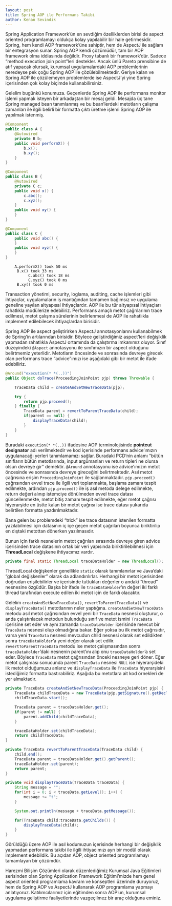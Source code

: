 ```yaml
---
layout: post
title: Spring AOP ile Performans Takibi
author: Kenan Sevindik
---
```


Spring Application Framework’ün en sevdiğim özelliklerden birisi de aspect oriented programlamayı oldukça kolay yapılabilir 
bir hale getirmesidir. Spring, hem kendi AOP framework’üne sahiptir, hem de AspectJ ile sağlam bir entegrasyon sunar. 
Spring AOP kendi çözümüdür, tam bir AOP framework olma iddiasında değildir. Proxy tabanlı bir framework’dür. Sadece 
“method execution join point”leri destekler. Ancak ünlü Pareto prensibine de atıf yapacak olursak, kurumsal uygulamalardaki 
AOP problemlerinin neredeyse pek çoğu Spring AOP ile çözülebilmektedir. Geriye kalan ve Spring AOP ile çözülemeyen problemlerde 
ise AspectJ’yi yine Spring içerisinden çok kolay biçimde kullanabilirsiniz.

Gelelim bugünkü konumuza. Geçenlerde Spring AOP ile performans monitor işlemi yapmak isteyen bir arkadaştan bir mesaj geldi. 
Mesajda üç tane Spring managed bean tanımlanmış ve bu bean’lerdeki metotların çalışma zamanları ile ilgili belirli bir 
formatta çıktı üretme işlemi Spring AOP ile yapılmak istenmiş.

```java
@Component
public class A {
	@Autowired
	private B b;
	public void performX() {
		b.x();
		b.xy();
	}
}

@Component
public class B {
	@Autowired
	private C c;
	public void x() {
		c.abc();
		c.xyz();
	}
	public void xy() {
	}
}

@Component
public class C {
	public void abc() {
	}
	public void xyz() {
	}
}
```

```console
    A.performX() took 50 ms
     B.x() took 33 ms
          C.abc() took 18 ms
          C.xyz() took 0 ms
     B.xy() took 0 ms
```

Transaction yönetimi, security, loglama, auditing, cache işlemleri gibi ihtiyaçlar, uygulamaların iş mantığından tamamen 
bağımsız ve uygulama geneline yayılan altyapısal ihtiyaçlardır. AOP ile bu tür altyapısal ihtiyaçları rahatlıkla modülerize 
edebiliriz. Performans amaçlı metot çağrılarının trace edilmesi, metot çalışma sürelerinin belirlenmesi de AOP ile 
rahatlıkla implement edilebilecek ihtiyaçlardan birisidir.

Spring AOP ile aspect geliştirirken AspectJ annotasyonlarını kullanabilmek de Spring’in artılarından birisidir. Böylece 
geliştirdiğimiz aspect’leri değişiklik yapmadan rahatlıkla AspectJ ortamında da çalıştırma imkanımız oluyor. Sınıf 
düzeyindeki `@Aspect` annotasyonu ile sınıfımızın bir aspect olduğunu belirtmemiz yeterlidir. Metotların öncesinde ve 
sonrasında devreye girecek olan performans trace “advice”ımızı ise aşağıdaki gibi bir metot ile ifade edebiliriz.

```java
@Around("execution(* *(..))")
public Object doTrace(ProceedingJoinPoint pjp) throws Throwable {

	TraceData child = createAndSetNewTraceData(pjp);

	try {
		return pjp.proceed();
	} finally {
		TraceData parent = revertToParentTraceData(child);
		if(parent == null) {
			displayTraceData(child);
		}
	}
}
```

Buradaki `execution(* *(..))` ifadesine AOP terminolojisinde **pointcut designator** adı verilmektedir ve kod içerisinde 
performans advice’ımızın uygulanacağı yerleri tanımlamamızı sağlar. Buradaki PCD’nin anlamı “bütün sınıfların bütün 
metotlarında, input argümanları ve return tipleri ne olursa olsun devreye gir” demektir. `@Around` annotasyonu ise 
advice’ımızın metot öncesinde ve sonrasında devreye gireceğini belirtmektedir. Asıl metot çağrısına erişim `ProceedingJoinPoint` 
ile sağlanmaktadır. `pjp.proceed()` çağrısından evvel trace ile ilgili veri toplanmakta, başlama zamanı tespit edilmekte, 
ardından `pjp.proceed()` ile iş asıl metoda delege edilmekte, return değeri alınıp istemciye dönülmeden evvel trace datası 
güncellenmekte, metot bitiş zamanı tespit edilmekte, eğer metot çağrısı hiyerarşide en üstte kalan bir metot çağrısı ise 
trace datası yukarıda belirtilen formatta yazdırılmaktadır.

Bana gelen bu problemdeki “trick” ise trace datasının istenilen formatta yazılabilmesi için datasının iç içe geçen metot 
çağrıları boyunca biriktirilip en dıştaki metottan dönerken yazılmasıdır.

Bunun için farklı nesnelerin metot çağrıları sırasında devreye giren advice içerisinden trace datasının ortak bir veri 
yapısında biriktirilebilmesi için **ThreadLocal** değişkene ihtiyacımız vardır.

```java
private final static ThreadLocal traceDataHolder = new ThreadLocal();
```

ThreadLocal değişkenler genellikle `static` olarak tanımlanırlar ve Java’daki “global değişkenler” olarak da adlandırılırlar. 
Herhangi bir metot içerisinden doğrudan erişilebilirler ve içerisinde tuttukları değerler o andaki “thread” nesnesine 
özgüdür. Başka bir ifade ile `traceDataHolder`’ın değeri iki farklı thread tarafından execute edilen iki metot için de 
farklı olacaktır.

Gelelim `createAndSetNewTraceData()`, `revertToParentTraceData()` ve `displayTraceData()` metotlarının neler yaptığına. 
`createAndSetNewTraceData` metodu asıl metot çağrısından evvel yeni bir `TraceData` nesnesi oluşturur, o anda çalıştırılacak 
metodun bulunduğu sınıf ve metot ismini `TraceData` içerisine set eder ve aynı zamanda `traceDataHolder` içerisinde mevcut 
bir `TraceData` nesnesi olup olmadığına bakar. Eğer yoksa bu ilk metot çağrısıdır, varsa yeni `TraceData` nesnesi mevcudun 
child nesnesi olarak set edildikten sonra `traceDataHolder`’a yeni değer olarak set edilir. `revertToParentTraceData` 
metodu ise metot çalışmasından sonra `traceDataHolder`’daki nesnenin parent’ını alıp onu `traceDataHolder`’a set eder. 
Böylece `TraceData` metot çağrısından önceki nesneye geri döner. Eğer metot çalışması sonucunda parent `TraceData` nesnesi 
`NULL` ise hiyerarşideki ilk metot olduğumuzu anlarız ve `displayTraceData` ile `TraceData` hiyerarşisini istediğimiz 
formatta bastırabiliriz. Aşağıda bu metotlara ait kod örnekleri de yer almaktadır.

```java
private TraceData createAndSetNewTraceData(ProceedingJoinPoint pjp) {
	TraceData childTraceData = new TraceData(pjp.getSignature().getDeclaringType(), pjp.getSignature().getName());
	childTraceData.start();

	TraceData parent = traceDataHolder.get();
	if(parent != null) {
		parent.addChild(childTraceData);
	}

	traceDataHolder.set(childTraceData);
	return childTraceData;
}

private TraceData revertToParentTraceData(TraceData child) {
	child.end();
	TraceData parent = traceDataHolder.get().getParent();
	traceDataHolder.set(parent);
	return parent;
}

private void displayTraceData(TraceData traceData) {
	String message = "";
	for(int i = 0; i < traceData.getLevel(); i++) {
		message += "t";
	}

	System.out.println(message + traceData.getMessage());

	for(TraceData child:traceData.getChilds()) {
		displayTraceData(child);
	}
}
```

Görüldüğü üzere AOP ile asıl kodumuzun içerisinde herhangi bir değişiklik yapmadan performans takibi ile ilgili ihtiyacımızı 
ayrı bir modül olarak implement edebildik. Bu açıdan AOP, object oriented programlamayı tamamlayan bir çözümdür.

Harezmi Bilişim Çözümleri olarak düzenlediğimiz Kurumsal Java Eğitimleri serisinden olan Spring Application Framework 
Eğitimi’mizde hem genel aspect oriented programlama kavram ve konseptleri üzerinde duruyoruz, hem de Spring AOP ve AspectJ 
kullanarak AOP programlama yapmayı anlatıyoruz. Katılımcılarımız için eğitimden sonra AOP’un, kurumsal uygulama geliştirme 
faaliyetlerinde vazgeçilmez bir araç olduğuna eminiz.

